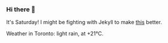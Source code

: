 ### Hi there :wave:

It's Saturday! I might be fighting with Jekyll to make [this](https://swissclubto.github.io) better.

Weather in Toronto: light rain, at +21°C.
